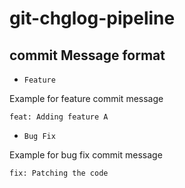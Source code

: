 # git-chglog-pipeline

## commit Message format

* `Feature` 

Example for feature commit message

```code
feat: Adding feature A
```

* `Bug Fix`

Example for bug fix commit message

```code
fix: Patching the code
```